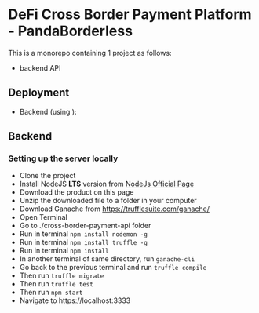 # DeFi Cross Border Payment Platform - PandaBorderless

This is a monorepo containing 1 project as follows:
- backend API

## Deployment
- Backend (using ): 

## Backend

### Setting up the server locally
- Clone the project
- Install NodeJS **LTS** version from <a href="https://nodejs.org/en/download/">NodeJs Official Page</a>
- Download the product on this page
- Unzip the downloaded file to a folder in your computer
- Download Ganache from https://trufflesuite.com/ganache/
- Open Terminal
- Go to ./cross-border-payment-api folder
- Run in terminal `npm install nodemon -g`
- Run in terminal `npm install truffle -g`
- Run in terminal `npm install`
- In another terminal of same directory, run ```ganache-cli```
- Go back to the previous terminal and run ```truffle compile```
- Then run ```truffle migrate```
- Then run ```truffle test```
- Then run `npm start`
- Navigate to https://localhost:3333